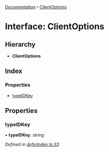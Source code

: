 [Documentation](../README.md) › [ClientOptions](clientoptions.md)

# Interface: ClientOptions

## Hierarchy

* **ClientOptions**

## Index

### Properties

* [typeIDKey](clientoptions.md#typeidkey)

## Properties

###  typeIDKey

• **typeIDKey**: *string*

*Defined in [defs/index.ts:33](https://github.com/badbatch/graphql-box/blob/e94b582f/packages/request-parser/src/defs/index.ts#L33)*

